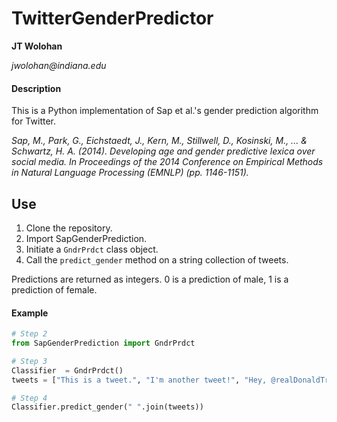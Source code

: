# TwitterGenderPredictor

__JT Wolohan__

_jwolohan@indiana.edu_

#### Description
This is a Python implementation of Sap et al.'s gender prediction algorithm for Twitter.

_Sap, M., Park, G., Eichstaedt, J., Kern, M., Stillwell, D., Kosinski, M., ... & Schwartz, H. A. (2014). Developing age and gender predictive lexica over social media. In Proceedings of the 2014 Conference on Empirical Methods in Natural Language Processing (EMNLP) (pp. 1146-1151)._

## Use 

1. Clone the repository.
2. Import SapGenderPrediction.
3. Initiate a `GndrPrdct` class object.
4. Call the `predict_gender` method on a string collection of tweets.

Predictions are returned as integers. 0 is a prediction of male, 1 is a prediction of female.

#### Example

```python
# Step 2
from SapGenderPrediction import GndrPrdct

# Step 3
Classifier  = GndrPrdct()
tweets = ["This is a tweet.", "I'm another tweet!", "Hey, @realDonaldTrump, I'm yet another tweet!"]

# Step 4
Classifier.predict_gender(" ".join(tweets))
```



